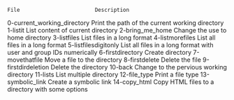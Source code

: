 	File						Description

0-current_working_directory		Print the path of the current working directory
1-listit				List content of current directory
2-bring_me_home				Change the use to home directory
3-listfiles 				List files in a long format
4-listmorefiles				List all files in a long format
5-listfilesdigitonly			List all files in a long format with user and group IDs numerically
6-firstdirectory			Create directory
7-movethatfile				Move a file to the directory
8-firstdelete				Delete the file
9-firstdirdeletion			Delete the directory
10-back					Change to the pervious working directory
11-lists				List multiple directory
12-file_type				Print a file type
13-symbolic_link			Create a symbolic link
14-copy_html				Copy HTML files to a directory with some options

